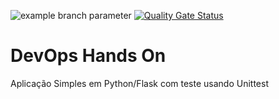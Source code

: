 ![example branch parameter](https://github.com/caiquesergio/devopslab/actions/workflows/pipeline.yml/badge.svg?branch=main) 
[![Quality Gate Status](https://sonarcloud.io/api/project_badges/measure?project=caiquesergio_devopslab&metric=alert_status)](https://sonarcloud.io/summary/new_code?id=caiquesergio_devopslab)
# DevOps Hands On
Aplicação Simples em Python/Flask com teste usando Unittest
